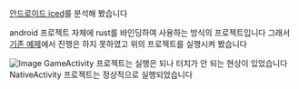 [안드로이드 iced](https://github.com/ibaryshnikov/android-iced-example)를 분석해 봤습니다

android 프로젝트 자체에 rust를 바인딩하여 사용하는 방식의 프로젝트입니다
그래서 [기존 예제](https://github.com/ibaryshnikov/android-iced-example)에서 진행은 하지 못하였고
위의 프로젝트를 실행시켜 봤습니다

![Image](https://github.com/user-attachments/assets/54c5a3e3-a60b-46ca-b9c2-8ee42ccb9396)
GameActivity 프로젝트는 실행은 되나 터치가 안 되는 현상이 있었습니다
NativeActivity 프로젝트는 정상적으로 실행되었습니다
